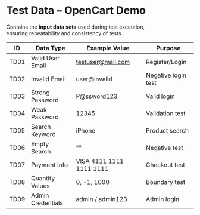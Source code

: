 # Test Data – OpenCart Demo
Contains the **input data sets** used during test execution,  
ensuring repeatability and consistency of tests.  

| ID  | Data Type         | Example Value            | Purpose |
|-----|-------------------|--------------------------|---------|
| TD01| Valid User Email  | testuser@mail.com        | Register/Login |
| TD02| Invalid Email     | user@invalid             | Negative login test |
| TD03| Strong Password   | P@ssword123              | Valid login |
| TD04| Weak Password     | 12345                    | Validation test |
| TD05| Search Keyword    | iPhone                   | Product search |
| TD06| Empty Search      | ""                       | Negative test |
| TD07| Payment Info      | VISA 4111 1111 1111 1111 | Checkout test |
| TD08| Quantity Values   | 0, -1, 1000              | Boundary test |
| TD09| Admin Credentials | admin / admin123         | Admin login |
